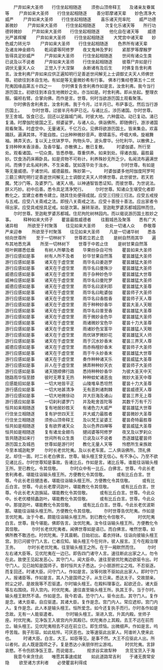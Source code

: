 <!-- { "loadSidebar": true } -->
　　尸弃如来大圣师　　行住坐起相随逐
　　须弥山顶帝释王　　及诸亲友眷属等
　　尸弃如来大圣师　　行住坐起相随逐
　　善分耶摩诸天辈　　妙色清净大威严
　　尸弃如来大圣师　　行住坐起相随逐
　　喜乐诸天兜率陀　　威严功德甚微妙
　　尸弃如来大圣师　　行住坐起相随逐
　　次复化乐诸天等　　所行功德转微妙
　　尸弃如来大圣师　　行住坐起相随逐
　　他化自在诸天等　　威德光严甚辉耀
　　尸弃如来大圣师　　行住坐起相随逐
　　大梵宫中诸天辈　　妙色威力转光华
　　尸弃如来大圣师　　行住坐起相随逐
　　色界所有诸天辈　　及诸龙神金翅鸟
　　乾闼婆等阿修罗　　夜叉鬼神及罗刹
　　紧那罗等摩睺罗　　皆得具足妙威严
　　尸弃如来大圣师　　行住坐起相随逐
　　世间有诸众生类　　已说及以不说者
　　尸弃如来大圣师　　行住坐起相随逐
　　彼尊尸弃如是行　　调伏无量天人众
　　正觉入于大涅槃　　永断诸有及后生
　　时佛复告舍利弗言。汝舍利弗尸弃如来应供正遍知明行足善逝世间解无上士调御丈夫天人师佛世尊。初欲往到本自生地。有如是等无量微妙希有行事。
佛本行集经卷第五十二优陀夷因缘品第五十四之一
　　尔时佛复告舍利弗作如是言。汝舍利弗。我今当行游历国土。初欲往到本自生地微妙之处。亦当如是。时舍利弗。即从坐起。整理衣服。偏袒右臂。合掌向佛。而作是言。世尊。何时当欲游历国土观看聚落。
　　尔时佛告舍利弗言。汝舍利弗。我于今月。过半月已。布萨事讫。然后当行游历国土。
　　尔时世尊。过彼半月布萨已讫。与诸比丘。涉历诸国。尔时世尊。至王舍城。饭食已讫。回还以足蹋城门阃。时彼大地。六种震动。动已复动。涌已复涌。时摩伽陀彼国之王。频婆娑罗。与诸人众。俱诣佛所。即随佛行。游涉诸国观看聚落。时虚空中。无量诸天。千亿万众。见佛将欲游历国土。皆来集会。欢喜踊跃。遍满其体。不能自胜。口出种种微妙音声。歌啸喜乐。呼唱大唤。旋裾舞袖。拂弄天衣。复以天上优钵罗华。拘物头华。波头摩华。分陀利华。以散佛上。复持种种末香涂香。及香华鬘。亦散佛上。散已复散。
　　时婆伽婆。所行至处。观看诸国。一切众类。皆悉恭敬。尊重供养。如来到处。得诸衣服。最胜最妙。饮食汤药床褥卧具。如是资物不可称计。利养殊妙无所乏少。名闻流布遍满世间。而佛于此名闻利养。不生染着。犹如莲华处于浊水。
　　尔时世尊。有如是等无量威德。于诸世间。威德最胜。殊妙第一。
　　时婆伽婆多他阿伽度阿罗呵三藐三佛陀明行足善逝世间解无上士调御丈夫天人师佛世尊。此世彼世。若天若魔。梵沙门等。及婆罗门。诸天人境。以神通智皆悉证知。而彼世尊。为世说法。辞义巧妙。初中后善。悉令具足清净梵行。
　　尔时世尊。知诸众生堪受化者即教化之。宜建立者教令建立。随其住处便得成就。应受三归授三归法。应受五戒授与五戒。应受八关斋戒之法。即授八关斋戒之法。应受十善授十善法。应出家者令得出家。应受具戒授具足戒。如是次第。展转渐进。至迦毗罗婆苏都城园林而住。
　　尔时世尊。至迦毗罗婆苏都城。住尼拘陀树林园内。而以偈说游历国土胜妙之事。
　　释种如来大师子　　瞿昙最胜威德者
　　往觐城邑及聚落　　悉有广大诸异相
　　所欲至于村聚落　　往见如来大圣师
　　处处一切诸人众　　恭敬尊严来迎奉
　　所欲至于村聚落　　往见如来大圣师
　　凡是一切诸华树　　悉各倾向世尊所
　　至于一切林树下　　世尊若立若止息
　　是树自然雨其华　　遍布其地悉充满
　　所至一切林树下　　世尊于中若止住
　　是树甘果自然落　　枝叶婀娜悉低垂
　　有树人所攀及者　　华果纷杂自可怜
　　瞿昙如来大圣师　　游行应感如是事
　　树有人所不及者　　妙华甘果自然落
　　瞿昙雄猛大圣师　　游行应感如是事
　　诸天在于虚空里　　雨华名曰姜迦罗
　　瞿昙雄猛大圣师　　游行应感如是事
　　诸天在于虚空里　　雨华名曰曼殊沙
　　瞿昙雄猛大圣师　　威德应感如是事
　　诸天在于虚空里　　雨于杂种妙色华
　　瞿昙雄猛大世尊　　威神应感如是事
　　诸天在于虚空里　　雨华名曰曼陀罗
　　瞿昙雄猛大圣师　　威德应感如是事
　　诸天在于虚空里　　雨华名曰波利耶
　　瞿昙雄猛大圣尊　　游行应感如是事
　　诸天在于虚空里　　雨华名曰毗婆伽
　　瞿昙师子大圣师　　游行应感如是事
　　诸天在于虚空里　　雨华名曰香胜香
　　瞿昙师子天人尊　　游行应感如是事
　　诸天在于虚空里　　雨于种种妙香华
　　瞿昙大圣人天眼　　游行应感如是事
　　诸天在于虚空里　　雨华名曰普至香
　　瞿昙雄猛大圣尊　　游行应感如是事
　　诸天在于虚空里　　雨于微妙金色华
　　瞿昙雄猛大圣师　　游行应感如是事
　　诸天在于虚空里　　雨诸微妙宝色华
　　瞿昙十力大圣尊　　游行应感如是事
　　诸天在于虚空里　　雨诸妙色宝茎华
　　瞿昙雄猛人天眼　　游行应感如是事
　　诸天在于虚空里　　雨优钵罗微妙花
　　瞿昙雄猛天人师　　游行应感如是事
　　诸天在于虚空里　　雨于沉水妙香末
　　瞿昙三界天人尊　　威德应感如是事
　　诸天在于虚空里　　雨赤栴檀妙香末
　　瞿昙师子大圣师　　游行应感如是事
　　诸天在于虚空里　　雨于牛头妙香末
　　瞿昙雄猛大世尊　　游行应感如是事
　　诸天在于虚空里　　奏作种种诸天乐
　　瞿昙威猛大圣尊　　游行应感如是事
　　非人在于虚空里　　拂弄种种妙天衣
　　瞿昙师子大圣师　　游行应感如是事
　　诸天随顺佛行路　　悉持种种妙香华
　　为彼大圣天中天　　随路雨华恒至膝
　　彼时无寒复无热　　种种蚊虻诸恶虫
　　微妙大圣天中尊　　应感能招如是事
　　一切大地皆平正　　山陵堆阜悉坦然
　　瞿昙十力大圣尊　　游行感应如是事
　　一切大地甚清净　　无有恶刺诸荆棘
　　瞿昙威德天人尊　　游行应感如是事
　　一切大地微徐动　　并大巨海及诸山
　　瞿昙三界无上尊　　游行感应如是事
　　一切刹利婆罗门　　并及毗舍首陀等
　　其数千万有千万　　恒共如来相随逐
　　复有地居妙胜天　　有诸色力大威严
　　瞿昙雄猛大世尊　　行住坐立相随逐
　　复有护世四天王　　并大威力最胜者
　　瞿昙微妙大圣尊　　行住坐立相随逐
　　须弥山顶帝释王　　及以梵王娑婆王
　　瞿昙奇特最胜尊　　恒共如是相随逐
　　复有欲界诸天众　　及以色界四禅等
　　瞿昙威猛大圣尊　　恒共如是相随逐
　　复有诸龙金翅鸟　　揵闼婆等阿修罗
　　夜叉及以罗刹众　　皆共随逐如来行
　　世间所有众生类　　已说及以不说者
　　悉逐雄猛瞿昙师　　游历国土及城邑
　　世尊如是游行时　　教化无量人天等
　　怜愍所生亲族故　　今至本城迦毗罗
　　尔时长老优陀夷。及以长老车匿。二人俱诣佛所。顶礼佛足。却住一面。时二长老白佛言。世尊。输头檀王曾无信心。有不净心。乃至不欲见诸比丘。尔时世尊知是事故。告诸比丘。作如是言。诸比丘等。谁能往诣输头檀王所。至已教化。令其信敬。
　　尔时众中有一比丘。白佛言。世尊。今此长老舍利弗者。堪能往诣输头檀王所。方便教化令其信敬。
　　或有比丘白言。世尊。今此长老目揵连者。堪能往诣输头檀王所。方便教化令其信敬。
　　或有比丘白言。世尊。今此长老摩诃迦叶。堪能教化令其信敬。
　　或有比丘白言。世尊。今此长老大迦旃延。堪能教化令其信敬。
　　或有比丘白言。世尊。今此众中。长老优楼频蠡迦叶。堪能教化令其信敬。
　　或有比丘白言。世尊。今此众中。那提迦叶。堪能教化令其信敬。
　　或有比丘白言。世尊。今此长老优波斯那。堪能往诣输头檀王所。方便教化令其信敬。
　　尔时世尊告优陀夷。作如是言优陀夷。汝于今者。颇能往诣输头檀王所。到已教化令信敬不。
　　时优陀夷白言。世尊。我今堪能。佛即告言。汝优陀夷。汝令往诣输头檀王所。方便教化令其信敬。
　　尔时长老优陀夷者。闻佛世尊如是语已。而白佛言。唯然世尊。如佛所教不敢违也。时优陀夷。于其晨朝。日始初出。着衣持钵。往诣向彼输头檀王宫。到已问彼守门人言。仁者应知。输头檀王今在何许。彼人报言。王今在殿治理王务。
　　尔时长老优陀夷。往至输头檀王之所。在于一厢默然而住。
　　尔时左右诸大臣等。见优陀夷在一边已。即告四门诸守人言。速往断此出家之人。勿令在此。致使王见起发恶心。其守门人。闻大臣命。速往至彼优陀夷边欲驱令出。时守门人。见已始知是国师子。昔时恒共太子悉达。少小朋游拊尘之戏。不忍驱逐。而复回还。时诸大臣。问守门人。作如是言。汝等何故不驱如此出家人。即时守门人。报诸臣等。作如是言。其人乃是国师之子。从生已来。悉达太子。交故朋亲。拊尘之好。是故我等不忍驱遣。尔时输头檀王。在殿料理事讫。起欲还合。诸大臣等左右围绕。将入宫内。时优陀夷。速往直至输头檀王所。执其王手。当于尔时。输头檀王默然不语。作如是念。我今若语。恐守门人。驱令出去。其守门人。复作是念。诸大臣辈。自应驱遣。其诸大臣。复作是念。宫门内人。常应遮却。宫门内人。复作是念。此人本是输头檀王。恒所爱念。如今还复执手而行。尔时各作如是念故。无有一人能驱遣者。
　　尔时输头檀王。渐进入宫。升其内殿。坐师子座。时优陀夷。见净饭王入彼宫内升其殿已。优陀夷亦上其殿。去王不远在前而立。输头檀王。见优陀夷相去不远在前立已。即生烦恼。出微细声。作如是言。呜呼苦哉。我子形容。如此枯悴。可厌恶也。汝等速驱此出家人。阿谁听入使来此也。
　　时诸大臣。白言。大王。如臣等见。是事不然。大王不应驱此人出。所以者何。此人既是国师之子。复是悉达小来朋伴拊尘游戏。
　　时优陀夷。言辞哀愍。不令伤损净饭王意。而说偈言。
　　规求谷实故犁种　　贪觅宝货入于海
　　我意今来贪住此　　唯愿其事速成就
　　如此道路常吉利　　于诸无畏常安隐
　　欲至诸方求利者　　必使瞿昙利得成
